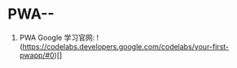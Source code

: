 # PWA--

1. PWA Google 学习官网: !(https://codelabs.developers.google.com/codelabs/your-first-pwapp/#0)[]
